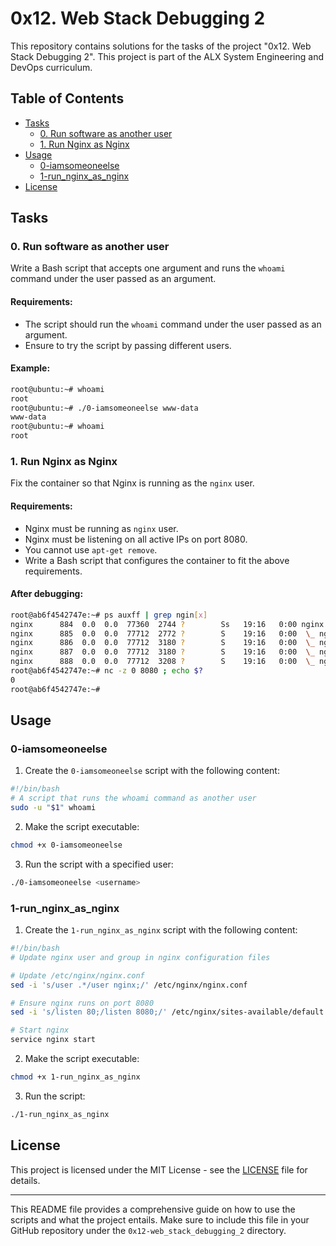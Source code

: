 

# 0x12. Web Stack Debugging 2

This repository contains solutions for the tasks of the project "0x12. Web Stack Debugging 2". This project is part of the ALX System Engineering and DevOps curriculum.

## Table of Contents

- [Tasks](#tasks)
  - [0. Run software as another user](#0-run-software-as-another-user)
  - [1. Run Nginx as Nginx](#1-run-nginx-as-nginx)
- [Usage](#usage)
  - [0-iamsomeoneelse](#0-iamsomeoneelse)
  - [1-run_nginx_as_nginx](#1-run_nginx_as_nginx)
- [License](#license)

## Tasks

### 0. Run software as another user

Write a Bash script that accepts one argument and runs the `whoami` command under the user passed as an argument.

#### Requirements:
- The script should run the `whoami` command under the user passed as an argument.
- Ensure to try the script by passing different users.

#### Example:
```bash
root@ubuntu:~# whoami
root
root@ubuntu:~# ./0-iamsomeoneelse www-data
www-data
root@ubuntu:~# whoami
root
```

### 1. Run Nginx as Nginx

Fix the container so that Nginx is running as the `nginx` user.

#### Requirements:
- Nginx must be running as `nginx` user.
- Nginx must be listening on all active IPs on port 8080.
- You cannot use `apt-get remove`.
- Write a Bash script that configures the container to fit the above requirements.

#### After debugging:
```bash
root@ab6f4542747e:~# ps auxff | grep ngin[x]
nginx      884  0.0  0.0  77360  2744 ?        Ss   19:16   0:00 nginx: master process /usr/sbin/nginx
nginx      885  0.0  0.0  77712  2772 ?        S    19:16   0:00  \_ nginx: worker process
nginx      886  0.0  0.0  77712  3180 ?        S    19:16   0:00  \_ nginx: worker process
nginx      887  0.0  0.0  77712  3180 ?        S    19:16   0:00  \_ nginx: worker process
nginx      888  0.0  0.0  77712  3208 ?        S    19:16   0:00  \_ nginx: worker process
root@ab6f4542747e:~# nc -z 0 8080 ; echo $?
0
root@ab6f4542747e:~#
```

## Usage

### 0-iamsomeoneelse

1. Create the `0-iamsomeoneelse` script with the following content:
```bash
#!/bin/bash
# A script that runs the whoami command as another user
sudo -u "$1" whoami
```

2. Make the script executable:
```bash
chmod +x 0-iamsomeoneelse
```

3. Run the script with a specified user:
```bash
./0-iamsomeoneelse <username>
```

### 1-run_nginx_as_nginx

1. Create the `1-run_nginx_as_nginx` script with the following content:
```bash
#!/bin/bash
# Update nginx user and group in nginx configuration files

# Update /etc/nginx/nginx.conf
sed -i 's/user .*/user nginx;/' /etc/nginx/nginx.conf

# Ensure nginx runs on port 8080
sed -i 's/listen 80;/listen 8080;/' /etc/nginx/sites-available/default

# Start nginx
service nginx start
```

2. Make the script executable:
```bash
chmod +x 1-run_nginx_as_nginx
```

3. Run the script:
```bash
./1-run_nginx_as_nginx
```

## License

This project is licensed under the MIT License - see the [LICENSE](LICENSE) file for details.

---

This README file provides a comprehensive guide on how to use the scripts and what the project entails. Make sure to include this file in your GitHub repository under the `0x12-web_stack_debugging_2` directory.
